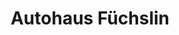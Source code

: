 ---
title: "Autohaus Füchslin"
url: /einsiedeln/autohaus-fuechslin-zuerichstrasse/
shop: Autohaus
---